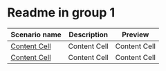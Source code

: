 
# Readme in group 1

| Scenario name  | Description |  Preview | 
| ------------- | ------------- | --------- |
| [Content Cell](download)  | Content Cell  | Content Cell  | 
| [Content Cell](download)   | Content Cell  | Content Cell  | 

